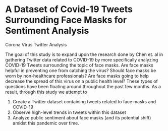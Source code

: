# A Dataset of Covid-19 Tweets Surrounding Face Masks for Sentiment Analysis
Corona Virus Twitter Analysis

The goal of this study is to expand upon the research done by Chen et. al in gathering Twitter data related to COVID-19 by more specifically analyzing COVID-19 Tweets surrounding the topic of face masks. Are face masks helpful in preventing one from catching the virus? Should face masks be worn by non-healthcare professionals? Are face masks going to help decrease the spread of this virus on a public health level? These types of questions have been floating around throughout the past few months. As a result, through this study we attempt to
1) Create a Twitter dataset containing tweets related to face masks and COVID-19
2) Observe high-level trends in tweets within this dataset
3) Analyze public sentiment about face masks (and its potential shift) amidst this pandemic over time.

